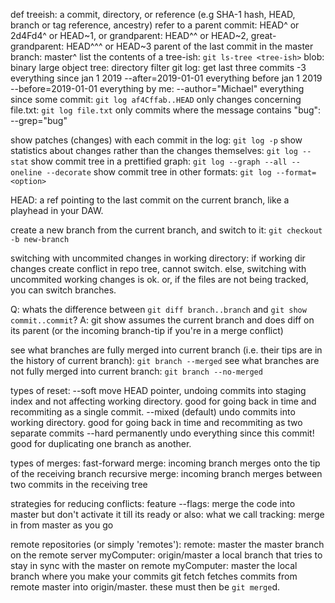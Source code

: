 def treeish: a commit, directory, or reference (e.g SHA-1 hash, HEAD, branch or tag reference, ancestry)
refer to a parent commit: HEAD^ or 2d4Fd4^ or HEAD~1, or grandparent: HEAD^^ or HEAD~2, great-grandparent: HEAD^^^ or HEAD~3
    parent of the last commit in the master branch: master^
list the contents of a tree-ish: `git ls-tree <tree-ish>`
    blob: binary large object
    tree: directory
filter git log: 
    get last three commits
        -3
    everything since jan 1 2019
        --after=2019-01-01
    everything before jan 1 2019
        --before=2019-01-01
    everything by me:
        --author="Michael"
    everything since some commit:
        `git log af4Cffab..HEAD`
    only changes concerning file.txt:
        `git log file.txt`
    only commits where the message contains "bug":
        --grep="bug"

show patches (changes) with each commit in the log:
    `git log -p`
show statistics about changes rather than the changes themselves:
    `git log --stat`
show commit tree in a prettified graph:
    `git log --graph --all --oneline --decorate`
show commit tree in other formats:
    `git log --format=<option>`

HEAD: a ref pointing to the last commit on the current branch, like a playhead in your DAW.

create a new branch from the current branch, and switch to it:
    `git checkout -b new-branch`

switching with uncommited changes in working directory:
    if working dir changes create conflict in repo tree, cannot switch.
    else, switching with uncommited working changes is ok.
    or, if the files are not being tracked, you can switch branches.

Q: whats the difference between `git diff branch..branch` and `git show commit..commit`? 
    A: git show assumes the current branch and does diff on its parent (or the incoming branch-tip if you're in a merge conflict)

see what branches are fully merged into current branch (i.e. their tips are in the history of current branch):
    `git branch --merged`
see what branches are not fully merged into current branch:
    `git branch --no-merged`

types of reset:
    --soft
        move HEAD pointer, undoing commits into staging index and not affecting working directory. good for going back in time and recommiting as a single commit.
    --mixed (default)
        undo commits into working directory. good for going back in time and recommiting as two separate commits
    --hard
        permanently undo everything since this commit! good for duplicating one branch as another.

types of merges:
    fast-forward merge: incoming branch merges onto the tip of the receiving branch
    recursive merge: incoming branch merges between two commits in the receiving tree

strategies for reducing conflicts:
    feature --flags: merge the code into master but don't activate it till its ready
    or also: what we call tracking: merge in from master as you go

remote repositories (or simply 'remotes'):
    remote: master
        the master branch on the remote server
    myComputer: origin/master
        a local branch that tries to stay in sync with the master on remote
    myComputer: master
        the local branch where you make your commits
    git fetch
        fetches commits from remote master into origin/master. these must then be `git merge`d.